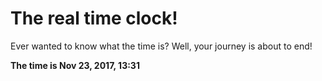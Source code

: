 # The real time clock!

Ever wanted to know what the time is? Well, your journey is about to end!

**The time is Nov 23, 2017, 13:31**